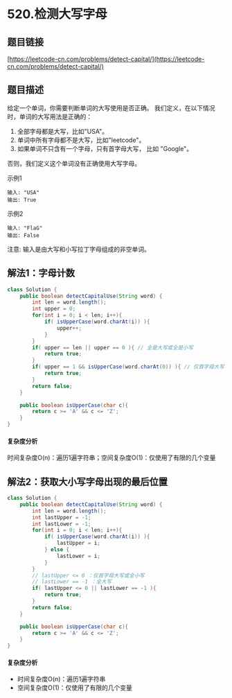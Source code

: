 # 520.检测大写字母
## 题目链接
[https://leetcode-cn.com/problems/detect-capital/](https://leetcode-cn.com/problems/detect-capital/)

## 题目描述
给定一个单词，你需要判断单词的大写使用是否正确。
我们定义，在以下情况时，单词的大写用法是正确的：
 1. 全部字母都是大写，比如"USA"。
 2. 单词中所有字母都不是大写，比如"leetcode"。
 3. 如果单词不只含有一个字母，只有首字母大写， 比如 "Google"。

否则，我们定义这个单词没有正确使用大写字母。

示例1
```
输入: "USA"
输出: True
```
示例2
``` 
输入: "FlaG"
输出: False
```
注意: 输入是由大写和小写拉丁字母组成的非空单词。

## 解法1：字母计数
```java
class Solution {
    public boolean detectCapitalUse(String word) {
        int len = word.length();
        int upper = 0;
        for(int i = 0; i < len; i++){
            if( isUpperCase(word.charAt(i)) ){
                upper++;
            }
        }
        if( upper == len || upper == 0 ){ // 全是大写或全是小写
            return true;
        }
        if( upper == 1 && isUpperCase(word.charAt(0)) ){ // 仅首字母大写
            return true;
        }
        return false;
    }

    public boolean isUpperCase(char c){
        return c >= 'A' && c <= 'Z';
    }
}
```
#### 复杂度分析
时间复杂度O(n)：遍历1遍字符串；空间复杂度O(1)：仅使用了有限的几个变量
## 解法2：获取大小写字母出现的最后位置
```java
class Solution {
    public boolean detectCapitalUse(String word) {
        int len = word.length();
        int lastUpper = -1;
        int lastLower = -1;
        for(int i = 0; i < len; i++){
            if( isUpperCase(word.charAt(i)) ){
                lastUpper = i;
            } else {
                lastLower = i;
            }
        }
        // lastUpper <= 0 ：仅首字母大写或全小写
        // lastLower == -1 ：全大写
        if( lastUpper <= 0 || lastLower == -1 ){
            return true;
        }
        return false;
    }

    public boolean isUpperCase(char c){
        return c >= 'A' && c <= 'Z';
    }
}
```
#### 复杂度分析
 - 时间复杂度O(n)：遍历1遍字符串
 - 空间复杂度O(1)：仅使用了有限的几个变量

